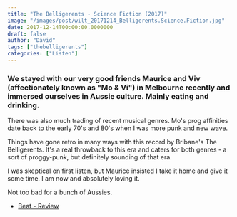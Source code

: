 ```yaml
---
title: "The Belligerents - Science Fiction (2017)"
image: "/images/post/wilt_20171214_Belligerents.Science.Fiction.jpg"
date: 2017-12-14T00:00:00.0000000
draft: false
author: "David"
tags: ["thebelligerents"]
categories: ["Listen"]
---
```

### We stayed with our very good friends Maurice and Viv (affectionately known as "Mo & Vi") in Melbourne recently and immersed ourselves in Aussie culture. Mainly eating and drinking.  
  
There was also much trading of recent musical genres. Mo's prog affinities date back to the early 70's and 80's when I was more punk and new wave.  
  
Things have gone retro in many ways with this record by Bribane's The Belligerents. It's a real throwback to this era and caters for both genres - a sort of proggy-punk, but definitely sounding of that era.

 I was skeptical on first listen, but Maurice insisted I take it home and give it some time. I am now and absolutely loving it.  
  
Not too bad for a bunch of Aussies.

-  [Beat - Review](http://www.beat.com.au/music/belligerents-science-fiction)